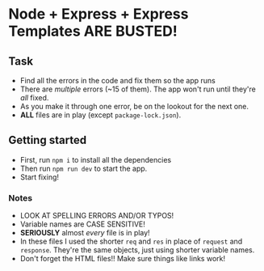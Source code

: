 # Node + Express + Express Templates ARE BUSTED!

## Task

* Find all the errors in the code and fix them so the app runs
* There are _multiple_ errors (~15 of them). The app won't run until they're _all_ fixed.
* As you make it through one error, be on the lookout for the next one.
* __ALL__ files are in play (except `package-lock.json`).

## Getting started

* First, run `npm i` to install all the dependencies
* Then run `npm run dev` to start the app.
* Start fixing!

### Notes

* LOOK AT SPELLING ERRORS AND/OR TYPOS!
* Variable names are CASE SENSITIVE!
* **SERIOUSLY** almost _every_ file is in play!
* In these files I used the shorter `req` and `res` in place of `request` and `response`. They're the same objects, just using shorter variable names.
* Don't forget the HTML files!! Make sure things like links work!
